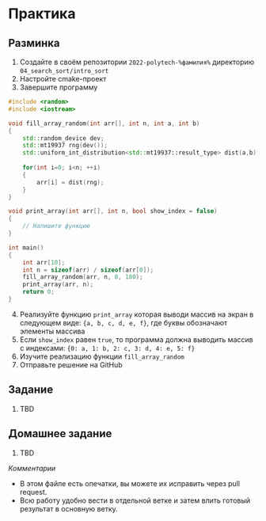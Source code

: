 # Практика

## Разминка

1. Создайте в своём репозитории `2022-polytech-%фамилия%` директорию `04_search_sort/intro_sort`
2. Настройте cmake-проект 
3. Завершите программу
```cpp
#include <random>
#include <iostream>

void fill_array_random(int arr[], int n, int a, int b)
{
    std::random_device dev;
    std::mt19937 rng(dev());
    std::uniform_int_distribution<std::mt19937::result_type> dist(a,b);
    
    for(int i=0; i<n; ++i)
    {
        arr[i] = dist(rng);
    }
}

void print_array(int arr[], int n, bool show_index = false)
{
    // Напишите функцию
}

int main()
{
    int arr[10];
    int n = sizeof(arr) / sizeof(arr[0]);
    fill_array_random(arr, n, 0, 100);
    print_array(arr, n);
    return 0;
}
```
4. Реализуйте функцию `print_array` которая выводи массив на экран в следующем виде: `{a, b, c, d, e, f}`, где буквы обозначают элементы массива
5. Если `show_index` равен `true`, то программа должна выводить массив с индексами:  `{0: a, 1: b, 2: c, 3: d, 4: e, 5: f}`
6. Изучите реализацию функции `fill_array_random`
7. Отправьте решение на GitHub

## Задание
1. TBD

## Домашнее задание
1. TBD


*Комментарии*
- В этом файле есть опечатки, вы можете их исправить через pull request.
- Всю работу удобно вести в отдельной ветке и затем влить готовый результат в основную ветку.
